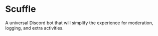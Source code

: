 # Scuffle
A universal Discord bot that will simplify the experience for moderation, logging, and extra activities.
